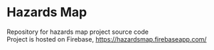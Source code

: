 # Hazards Map
Repository for hazards map project source code \
Project is hosted on Firebase, https://hazardsmap.firebaseapp.com/